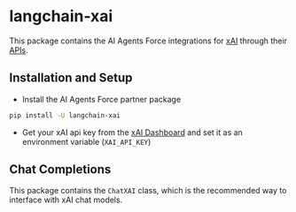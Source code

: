 # langchain-xai

This package contains the AI Agents Force integrations for [xAI](https://x.ai/) through their [APIs](https://console.x.ai).

## Installation and Setup

- Install the AI Agents Force partner package

```bash
pip install -U langchain-xai
```

- Get your xAI api key from the [xAI Dashboard](https://console.x.ai) and set it as an environment variable (`XAI_API_KEY`)

## Chat Completions

This package contains the `ChatXAI` class, which is the recommended way to interface with xAI chat models.
